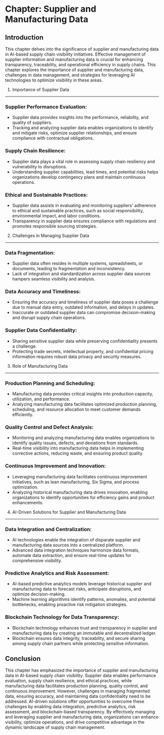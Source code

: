 Chapter: Supplier and Manufacturing Data
========================================

Introduction
------------

This chapter delves into the significance of supplier and manufacturing data in AI-based supply chain visibility initiatives. Effective management of supplier information and manufacturing data is crucial for enhancing transparency, traceability, and operational efficiency in supply chains. This chapter explores the importance of supplier and manufacturing data, challenges in data management, and strategies for leveraging AI technologies to optimize visibility in these areas.

1. Importance of Supplier Data
------------------------------

### Supplier Performance Evaluation:

* Supplier data provides insights into the performance, reliability, and quality of suppliers.
* Tracking and analyzing supplier data enables organizations to identify and mitigate risks, optimize supplier relationships, and ensure compliance with contractual obligations.

### Supply Chain Resilience:

* Supplier data plays a vital role in assessing supply chain resiliency and vulnerability to disruptions.
* Understanding supplier capabilities, lead times, and potential risks helps organizations develop contingency plans and maintain continuous operations.

### Ethical and Sustainable Practices:

* Supplier data assists in evaluating and monitoring suppliers' adherence to ethical and sustainable practices, such as social responsibility, environmental impact, and labor conditions.
* Transparency in supplier data ensures compliance with regulations and promotes responsible sourcing strategies.

2. Challenges in Managing Supplier Data
---------------------------------------

### Data Fragmentation:

* Supplier data often resides in multiple systems, spreadsheets, or documents, leading to fragmentation and inconsistency.
* Lack of integration and standardization across supplier data sources hampers seamless visibility and analysis.

### Data Accuracy and Timeliness:

* Ensuring the accuracy and timeliness of supplier data poses a challenge due to manual data entry, outdated information, and delays in updates.
* Inaccurate or outdated supplier data can compromise decision-making and disrupt supply chain operations.

### Supplier Data Confidentiality:

* Sharing sensitive supplier data while preserving confidentiality presents a challenge.
* Protecting trade secrets, intellectual property, and confidential pricing information requires robust data privacy and security measures.

3. Role of Manufacturing Data
-----------------------------

### Production Planning and Scheduling:

* Manufacturing data provides critical insights into production capacity, utilization, and performance.
* Analyzing manufacturing data facilitates optimized production planning, scheduling, and resource allocation to meet customer demands efficiently.

### Quality Control and Defect Analysis:

* Monitoring and analyzing manufacturing data enables organizations to identify quality issues, defects, and deviations from standards.
* Real-time visibility into manufacturing data helps in implementing corrective actions, reducing waste, and ensuring product quality.

### Continuous Improvement and Innovation:

* Leveraging manufacturing data facilitates continuous improvement initiatives, such as lean manufacturing, Six Sigma, and process optimization.
* Analyzing historical manufacturing data drives innovation, enabling organizations to identify opportunities for efficiency gains and product enhancements.

4. AI-Driven Solutions for Supplier and Manufacturing Data
----------------------------------------------------------

### Data Integration and Centralization:

* AI technologies enable the integration of disparate supplier and manufacturing data sources into a centralized platform.
* Advanced data integration techniques harmonize data formats, automate data extraction, and ensure real-time updates for comprehensive visibility.

### Predictive Analytics and Risk Assessment:

* AI-based predictive analytics models leverage historical supplier and manufacturing data to forecast risks, anticipate disruptions, and optimize decision-making.
* Machine learning algorithms identify patterns, anomalies, and potential bottlenecks, enabling proactive risk mitigation strategies.

### Blockchain Technology for Data Transparency:

* Blockchain technology enhances trust and transparency in supplier and manufacturing data by creating an immutable and decentralized ledger.
* Blockchain ensures data integrity, traceability, and secure sharing among supply chain partners while protecting sensitive information.

Conclusion
----------

This chapter has emphasized the importance of supplier and manufacturing data in AI-based supply chain visibility. Supplier data enables performance evaluation, supply chain resilience, and ethical practices, while manufacturing data facilitates production planning, quality control, and continuous improvement. However, challenges in managing fragmented data, ensuring accuracy, and maintaining data confidentiality need to be addressed. AI-driven solutions offer opportunities to overcome these challenges by enabling data integration, predictive analytics, risk assessment, and blockchain-based transparency. By effectively managing and leveraging supplier and manufacturing data, organizations can enhance visibility, optimize operations, and drive competitive advantage in the dynamic landscape of supply chain management.
